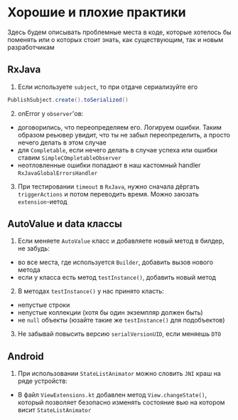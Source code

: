 # Хорошие и плохие практики

Здесь будем описывать проблемные места в коде, которые хотелось бы поменять или о которых стоит знать, как существующим, так и новым разработчикам

## RxJava

1. Если используете `subject`, то при отдаче сериализуйте его
``` java
PublishSubject.create().toSerialized()
```

2. onError у `observer`'ов:
- договорились, что переопределяем его. Логируем ошибки. Таким образом реьювер увидит, что ты не забыл переопределить, а просто нечего делать в этом случае
- для `Completable`, если нечего делать в случае успеха или ошибки ставим `SimpleCOmpletableObserver`
- неотловленные ошибки попадают в наш кастомный handler `RxJavaGlobalErrorsHandler`

3. При тестировании `timeout` в `RxJava`, нужно сначала дёргать `triggerActions` и потом переводить время. Можно заюзать `extension`-иетод

## AutoValue и data классы

1. Если меняете `AutoValue` класс и добавляете новый метод в билдер, не забудь:
- во все места, где используется `Builder`, добавить вызов нового метода
- если у класса есть метод `testInstance()`, добавить новый метод

2. В методах `testInstance()` у нас принято класть:
- непустые строки
- непустые коллекции (хотя бы один экземпляр должен быть)
- не `null` объекты (юзайте такие же `testInstance()` для подобъектов)

3. Не забывай повысить версию `serialVersionUID`, если меняешь `DTO`

## Android

1. При использовании `StateListAnimator` можно словить `JNI` краш на ряде устройств:
- В файл `ViewExtensions.kt` добавлен метод `View.changeState()`, который позволяет безопасно изменять состояние вью на котором висит `StateListAnimator`
